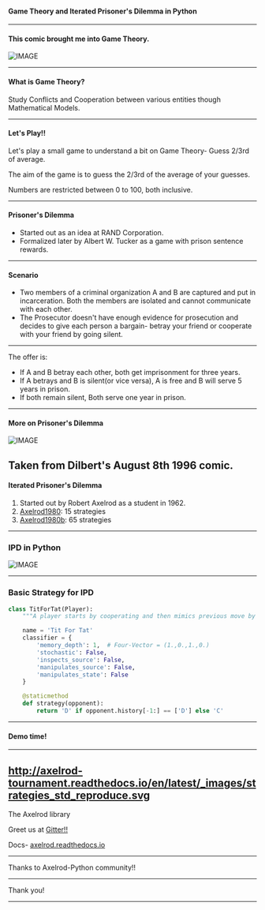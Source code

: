 #### Game Theory and Iterated Prisoner's Dilemma in Python

---

#### This comic brought me into Game Theory.

![IMAGE](https://upload.wikimedia.org/wikipedia/en/8/84/Liar_Game_vol01.jpg)

---

#### What is Game Theory?

Study Conflicts and Cooperation between various entities though Mathematical Models.

---

#### Let's Play!!

Let's play a small game to understand a bit on Game Theory- Guess 2/3rd of average.

The aim of the game is to guess the 2/3rd of the average of your guesses.

Numbers are restricted between 0 to 100, both inclusive.

---

#### Prisoner's Dilemma

- Started out as an idea at RAND Corporation.
- Formalized later by  Albert W. Tucker as a game with prison sentence rewards.

---

#### Scenario

- Two members of a criminal organization A and B are captured and put in incarceration. Both the members are isolated and  cannot communicate with each other.
- The Prosecutor doesn't have enough evidence for prosecution and decides to give each person a bargain- betray your friend or cooperate with your friend by going silent.

---

The offer is:
- If A and B betray each other, both get imprisonment for three years.
- If A betrays and B is silent(or vice versa),  A is free and B will serve 5 years in prison.
- If both remain silent, Both serve one year in prison.

---
#### More on Prisoner's Dilemma
![IMAGE](http://www.ucs.mun.ca/~alatus/phil1200/dilbert960809-9473.gif)

Taken from Dilbert's August 8th 1996 comic.
---
#### Iterated Prisoner's Dilemma

1. Started out by Robert Axelrod as a student in 1962.
2. [Axelrod1980](http://citeseerx.ist.psu.edu/viewdoc/download?doi=10.1.1.665.7955&rep=rep1&type=pdf): 15 strategies
3. [Axelrod1980b](http://journals.sagepub.com/doi/abs/10.1177/002200278002400301): 65 strategies

---

### IPD in Python

![IMAGE](http://vknight.org/Talks/2017-02-13-The-Axelrod-library/static/axelrod-tweet.png)

---

### Basic Strategy for IPD

```python
class TitForTat(Player):
    """A player starts by cooperating and then mimics previous move by opponent."""

    name = 'Tit For Tat'
    classifier = {
        'memory_depth': 1,  # Four-Vector = (1.,0.,1.,0.)
        'stochastic': False,
        'inspects_source': False,
        'manipulates_source': False,
        'manipulates_state': False
    }

    @staticmethod
    def strategy(opponent):
        return 'D' if opponent.history[-1:] == ['D'] else 'C'
```
---

#### Demo time!

---
http://axelrod-tournament.readthedocs.io/en/latest/_images/strategies_std_reproduce.svg
---

The Axelrod library

Greet us at [Gitter!!](https://gitter.im/Axelrod-Python/Axelrod)

Docs- [axelrod.readthedocs.io](axelrod.readthedocs.io)

---

Thanks to Axelrod-Python community!!

---

Thank you!

---
